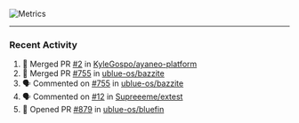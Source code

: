 ![Metrics](https://metrics.lecoq.io/KyleGospo?template=classic&base=header%2C%20activity%2C%20community%2C%20repositories%2C%20metadata&base.indepth=false&base.hireable=false&base.skip=false&config.timezone=America%2FLos_Angeles)

---
### Recent Activity
<!--START_SECTION:activity-->
1. 🎉 Merged PR [#2](https://github.com/KyleGospo/ayaneo-platform/pull/2) in [KyleGospo/ayaneo-platform](https://github.com/KyleGospo/ayaneo-platform)
2. 🎉 Merged PR [#755](https://github.com/ublue-os/bazzite/pull/755) in [ublue-os/bazzite](https://github.com/ublue-os/bazzite)
3. 🗣 Commented on [#755](https://github.com/ublue-os/bazzite/pull/755#issuecomment-1936673847) in [ublue-os/bazzite](https://github.com/ublue-os/bazzite)
4. 🗣 Commented on [#12](https://github.com/Supreeeme/extest/issues/12#issuecomment-1934772850) in [Supreeeme/extest](https://github.com/Supreeeme/extest)
5. 💪 Opened PR [#879](https://github.com/ublue-os/bluefin/pull/879) in [ublue-os/bluefin](https://github.com/ublue-os/bluefin)
<!--END_SECTION:activity-->
